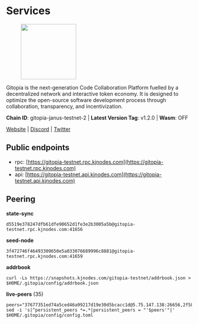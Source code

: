 # Services

<figure><img src="https://raw.githubusercontent.com/kj89/testnet_manuals/main/pingpub/logos/gitopia.png" width="150" alt=""><figcaption></figcaption></figure>

Gitopia is the next-generation Code Collaboration Platform fuelled by  a decentralized network and interactive token economy. It is designed  to optimize the open-source software development process through  collaboration, transparency, and incentivization.

**Chain ID**: gitopia-janus-testnet-2 | **Latest Version Tag**: v1.2.0 | **Wasm**: OFF

[Website](https://gitopia.com/) | [Discord](https://discord.gg/hFTXCGNYDZ) | [Twitter](https://twitter.com/gitopiaDAO)


## Public endpoints

* rpc: [https://gitopia-testnet.rpc.kjnodes.com](https://gitopia-testnet.rpc.kjnodes.com)
* api: [https://gitopia-testnet.api.kjnodes.com](https://gitopia-testnet.api.kjnodes.com)

## Peering

**state-sync**

```
d5519e378247dfb61dfe90652d1fe3e2b3005a5b@gitopia-testnet.rpc.kjnodes.com:41656
```

**seed-node**

```
3f472746f46493309650e5a033076689996c8881@gitopia-testnet.rpc.kjnodes.com:41659
```

**addrbook**
```
curl -Ls https://snapshots.kjnodes.com/gitopia-testnet/addrbook.json > $HOME/.gitopia/config/addrbook.json
```

**live-peers** (35)
```
peers="37677351ed74a5ced46a99217d19e30d5bcacc1d@5.75.147.138:26656,2f58a44c9ce9dcdf81e2eaed7cd808ebefe222a7@38.242.243.111:26656,32254e5e11c49d8802f4c5bbd2c682eebd72ea33@80.241.220.28:60956,bd4375ea3398dd700195dbae3218f95e512908ee@194.163.172.251:41656,5ffdc1788f68df5e8163d9bd0d71a4c4d3dec2e9@81.0.220.21:26656,31099d763305ead833b84c28b142ecbfd3628a64@85.190.246.250:41656,e88708f6bda2af195f0ec48b9868e588ead964fb@144.91.82.239:26656,458a98d6293064bdf3d6f86e0e2aa87bbb450f07@75.119.144.48:656,b30d41820868f19784589dce150f07e3bdce8ea2@86.48.0.95:26656,95fbdc6d62be17db6688222b15b57d3e795ed07a@167.86.84.102:656,b44d4fd0799d2c06fbec0257b376c0520bdb226a@185.250.37.147:41656,481189b7e246f6c824a969482446c49abbfe76b8@161.97.172.147:26656,c40217eafa32447028bfe62f3c4dd20c14cef94e@173.249.57.208:656,c820e754c56b5455d64ab7685730c44a936d0833@154.38.165.129:26656,938ac1e4262cb2341bac323156fc3637f1b9c472@84.46.240.25:41656,85236d0c81cad2ce71c59b7aa7ab191bce545bff@89.117.50.45:656,016b0e565abd496b9473b87ac41339251005d12e@194.163.167.163:41656,e79532749fb5dd95366f4568a7b2430d0e316fb5@84.46.255.163:26656,6d36c85a0fc1d737906f47af2e090734e0f6d4a3@86.48.3.99:26656,0eb70bf5e2403694109f9bba184570074c2dfdd5@38.242.235.255:26656,ea53a3f77fe373f47be4e77fd5f9ff526dfaec33@51.79.143.46:41656,5171aad5f862d474b36fc8049be3339068c96cc9@165.232.151.144:26656,ee812a11525cf7e2de4bd63e66aed8b8de337902@38.242.235.199:41656,b6651c7b043ef4bdccd7906b0f06de2bbdfe8a60@193.46.243.75:26656,44a66336b029ba931165da3580cc6322af90339d@38.242.207.87:26656,19fb417249992ae8def277fb753656da318fe250@38.242.133.239:41656,f4d2fd4a8f21c40559b1c903aaae0b0b1c937dc4@194.61.28.39:41656,aec8ea46d0e5d0688b58df8a47c6934959fe981f@65.109.90.33:11356,63381c5528ed8ca93f9ba31008a9630d21b29a97@142.132.152.46:46656,5c2c2b27e1824097d4f5dc7a581a8d615923e76f@185.252.235.110:41656,a8591524ebded3132f423771c0d91b77bdffad44@82.208.22.16:26656,38f4e436b28b05850fa9b67cadf0700123cec094@45.10.154.166:26656,4e0e57bcac8aa2bc3188d5b7845eeee61a61f3f0@194.163.170.165:26656,d5519e378247dfb61dfe90652d1fe3e2b3005a5b@65.109.68.190:41656,eb34bba81406640084995e7a3f732187509ae2e8@164.92.113.87:41656"
sed -i 's|^persistent_peers *=.*|persistent_peers = "'$peers'"|' $HOME/.gitopia/config/config.toml
```
